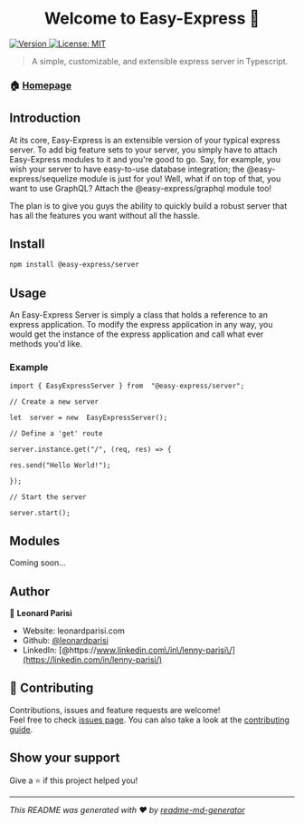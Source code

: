<h1 align="center">Welcome to Easy-Express 👋</h1>
<p>
  <a href="https://www.npmjs.com/package/@easy-express/server" target="_blank">
    <img alt="Version" src="https://img.shields.io/npm/v/@easy-express/server.svg">
  </a>
  <a href="#" target="_blank">
    <img alt="License: MIT" src="https://img.shields.io/badge/License-MIT-yellow.svg" />
  </a>
</p>

> A simple, customizable, and extensible express server in Typescript.

### 🏠 [Homepage](https://github.com/easy-express/easy-express-server/#readme)

## Introduction

At its core, Easy-Express is an extensible version of your typical express server. To add big feature sets to your server, you simply have to attach Easy-Express modules to it and you're good to go. Say, for example, you wish your server to have easy-to-use database integration; the @easy-express/sequelize module is just for you! Well, what if on top of that, you want to use GraphQL? Attach the @easy-express/graphql module too!

The plan is to give you guys the ability to quickly build a robust server that has all the features you want without all the hassle.

## Install

```sh
npm install @easy-express/server
```

## Usage

An Easy-Express Server is simply a class that holds a reference to an express application. To modify the express application in any way, you would get the instance of the express application and call what ever methods you'd like.

### Example

    import { EasyExpressServer } from  "@easy-express/server";

    // Create a new server

    let  server = new  EasyExpressServer();

    // Define a 'get' route

    server.instance.get("/", (req, res) => {

    res.send("Hello World!");

    });

    // Start the server

    server.start();

## Modules

Coming soon...

## Author

👤 **Leonard Parisi**

- Website: leonardparisi.com
- Github: [@leonardparisi](https://github.com/leonardparisi)
- LinkedIn: [@https:\/\/www.linkedin.com\/in\/lenny-parisi\/](https://linkedin.com/in/lenny-parisi/)

## 🤝 Contributing

Contributions, issues and feature requests are welcome!<br />Feel free to check [issues page](https://github.com/easy-express/easy-express-server/issues). You can also take a look at the [contributing guide](https://github.com/easy-express/easy-express-server/blob/master/CONTRIBUTING.md).

## Show your support

Give a ⭐️ if this project helped you!

---

_This README was generated with ❤️ by [readme-md-generator](https://github.com/kefranabg/readme-md-generator)_
